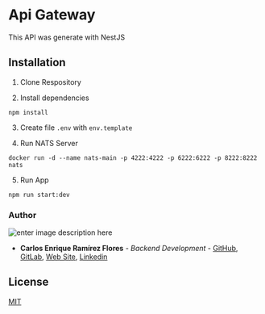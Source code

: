 # Api Gateway

This API was generate with NestJS

## Installation

1. Clone Respository

2. Install dependencies

```
npm install
```

3. Create file `.env` with `env.template`

4. Run NATS Server

```
docker run -d --name nats-main -p 4222:4222 -p 6222:6222 -p 8222:8222 nats
```

5. Run App

```
npm run start:dev
```

### Author

![enter image description here](https://avatars1.githubusercontent.com/u/6466769?s=170&v=4)

- **Carlos Enrique Ramírez Flores** - _Backend Development_ - [GitHub](https://github.com/linuxcarl), [GitLab](https://gitlab.com/linux-carl), [Web Site](https://www.carlosramirezflores.com), [Linkedin](https://www.linkedin.com/in/carlos-enrique-ram%C3%ADrez-flores/)

## License

[MIT](https://choosealicense.com/licenses/mit/)
